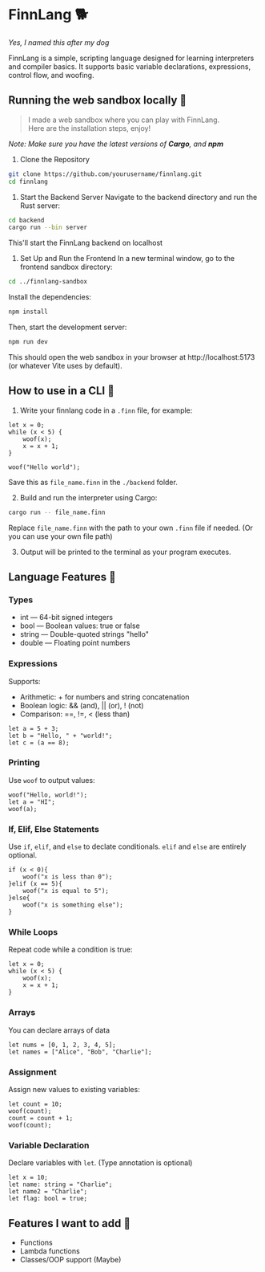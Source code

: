 # FinnLang 🐕
*Yes, I named this after my dog*<br>

FinnLang is a simple, scripting language designed for learning interpreters and compiler basics. It supports basic variable declarations, expressions, control flow, and woofing.

## Running the web sandbox locally 🐶
>I made a web sandbox where you can play with FinnLang.<br>
Here are the installation steps, enjoy!

*Note: Make sure you have the latest versions of **Cargo**, and **npm***

1. Clone the Repository
```bash
git clone https://github.com/yourusername/finnlang.git
cd finnlang
```
1. Start the Backend Server
Navigate to the backend directory and run the Rust server:
```bash
cd backend
cargo run --bin server
```
This'll start the FinnLang backend on localhost

1. Set Up and Run the Frontend
In a new terminal window, go to the frontend sandbox directory:

```bash
cd ../finnlang-sandbox
```
Install the dependencies:

```bash
npm install
```
Then, start the development server:
```bash
npm run dev
```
This should open the web sandbox in your browser at http://localhost:5173 (or whatever Vite uses by default).

## How to use in a CLI 🐶
1. Write your finnlang code in a `.finn` file, for example:

```finnlang
let x = 0;
while (x < 5) {
    woof(x);
    x = x + 1;
}

woof("Hello world");
```

Save this as `file_name.finn` in the `./backend` folder.

2. Build and run the interpreter using Cargo:
```bash
cargo run -- file_name.finn
```
Replace `file_name.finn` with the path to your own `.finn` file if needed. (Or you can use your own file path)

3. Output will be printed to the terminal as your program executes.

## Language Features 🐾
### Types
- int — 64-bit signed integers
- bool — Boolean values: true or false
- string — Double-quoted strings "hello"
- double — Floating point numbers

### Expressions
Supports:
- Arithmetic: + for numbers and string concatenation
- Boolean logic: && (and), || (or), ! (not)
- Comparison: ==, !=, < (less than)

```finnlang
let a = 5 + 3;
let b = "Hello, " + "world!";
let c = (a == 8);
```

### Printing
Use `woof` to output values:

```finnlang
woof("Hello, world!");
let a = "HI";
woof(a);
```
### If, Elif, Else Statements
Use `if`, `elif`, and `else` to declate conditionals. `elif` and `else` are entirely optional.

```finnlang
if (x < 0){
    woof("x is less than 0");
}elif (x == 5){
    woof("x is equal to 5");
}else{
    woof("x is something else");
}
```

### While Loops
Repeat code while a condition is true:

```finnlang
let x = 0;
while (x < 5) {
    woof(x);
    x = x + 1;
}
```

### Arrays
You can declare arrays of data
```finnlang
let nums = [0, 1, 2, 3, 4, 5];
let names = ["Alice", "Bob", "Charlie"];
```

### Assignment
Assign new values to existing variables:
```finnlang
let count = 10;
woof(count);
count = count + 1;
woof(count);
```

### Variable Declaration
Declare variables with `let`. (Type annotation is optional)

```finnlang
let x = 10;
let name: string = "Charlie";
let name2 = "Charlie";
let flag: bool = true;
```

## Features I want to add 🦴
- Functions
- Lambda functions
- Classes/OOP support (Maybe)
